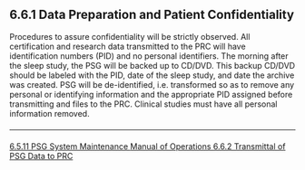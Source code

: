 ## 6.6.1 Data Preparation and Patient Confidentiality

Procedures to assure confidentiality will be strictly observed. All certification and research data transmitted to the PRC will have identification numbers (PID) and no personal identifiers. The morning after the sleep study, the PSG will be backed up to CD/DVD. This backup CD/DVD should be labeled with the PID, date of the sleep study, and date the archive was created. PSG will be de-identified, i.e. transformed so as to remove any personal or identifying information and the appropriate PID assigned before transmitting and files to the PRC. Clinical studies must have all personal information removed.


<hr class="soften" style="margin-top: 20px;margin-bottom: 20px;"/>

<div class="center">
<div class="btn-group">
  <a href=":pages_path:/manuals/polysomnography-reading-center/6-05-11-psg-system-maintenance.md" class="btn btn-default">
    <span class="glyphicon glyphicon-chevron-left"></span>
    6.5.11 PSG System Maintenance
  </a>

  <a href=":pages_path:/manuals/polysomnography-reading-center/6-00-mop-toc.md" class="btn btn-default">
    <span class="glyphicon glyphicon-chevron-up"></span>
    Manual of Operations
  </a>

  <a href=":pages_path:/manuals/polysomnography-reading-center/6-06-02-transmittal-of-psg-data-to-prc.md" class="btn btn-success">
    6.6.2 Transmittal of PSG Data to PRC
    <span class="glyphicon glyphicon-chevron-right"></span>
  </a>
</div>
</div>
